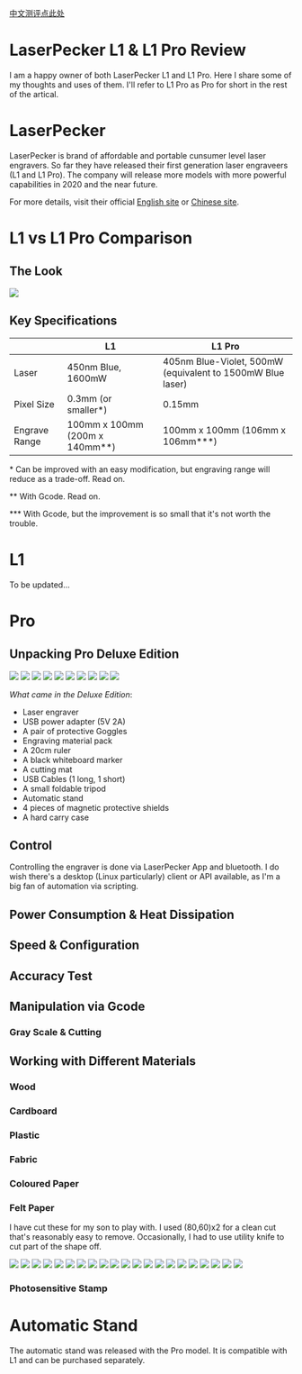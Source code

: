 [中文测评点此处](README_CN.md)


# LaserPecker L1 & L1 Pro Review
I am a happy owner of both LaserPecker L1 and L1 Pro. Here I share some of my thoughts and uses of them. I'll refer to L1 Pro as Pro for short in the rest of the artical.


# LaserPecker
LaserPecker is brand of affordable and portable cunsumer level laser engravers. So far they have released their first generation laser engraveers (L1 and L1 Pro). The company will release more models with more powerful capabilities in 2020 and the near future.

For more details, visit their official [English site](https://www.laserpecker.net/) or [Chinese site](http://www.laserpecker.cn/).


# L1 vs L1 Pro Comparison

## The Look

![](images/L1_vs_Pro.jpg)


## Key Specifications

|  | L1 | L1 Pro |
| ------ | ------ | ------ |
| Laser | 450nm Blue, 1600mW | 405nm Blue-Violet, 500mW (equivalent to 1500mW Blue laser) |
| Pixel Size | 0.3mm (or smaller\*)| 0.15mm |
| Engrave Range|100mm x 100mm (200m x 140mm\**)| 100mm x 100mm (106mm x 106mm\*\*\*)|


\* Can be improved with an easy modification, but engraving range will reduce as a trade-off. Read on.

\*\* With Gcode. Read on.

\*\*\* With Gcode, but the improvement is so small that it's not worth the trouble.


# L1

To be updated...

# Pro

## Unpacking Pro Deluxe Edition

![](images/up01.jpg)
![](images/up02.jpg)
![](images/up03.jpg)
![](images/up04.jpg)
![](images/up05.jpg)
![](images/up06.jpg)
![](images/up07.jpg)
![](images/up08.jpg)
![](images/up09.jpg)
![](images/up10.jpg)

*What came in the Deluxe Edition*:
* Laser engraver
* USB power adapter (5V 2A)
* A pair of protective Goggles
* Engraving material pack
* A 20cm ruler
* A black whiteboard marker
* A cutting mat
* USB Cables (1 long, 1 short)
* A small foldable tripod
* Automatic stand
* 4 pieces of magnetic protective shields
* A hard carry case

## Control

Controlling the engraver is done via LaserPecker App and bluetooth. I do wish there's a desktop (Linux particularly) client or API available, as I'm a big fan of automation via scripting.

## Power Consumption & Heat Dissipation

## Speed & Configuration

## Accuracy Test

## Manipulation via Gcode

### Gray Scale & Cutting

## Working with Different Materials

### Wood

### Cardboard

### Plastic

### Fabric

### Coloured Paper

### Felt Paper
I have cut these for my son to play with. I used (80,60)x2 for a clean cut that's reasonably easy to remove. Occasionally, I had to use utility knife to cut part of the shape off.

![](images/fp01.jpg)
![](images/fp02.jpg)
![](images/fp03.jpg)
![](images/fp04.jpg)
![](images/fp05.jpg)
![](images/fp06.jpg)
![](images/fp07.jpg)
![](images/fp08.jpg)
![](images/fp09.jpg)
![](images/fp10.jpg)
![](images/fp11.jpg)
![](images/fp12.jpg)
![](images/fp13.jpg)
![](images/fp14.jpg)
![](images/fp15.jpg)
![](images/fp16.jpg)
![](images/fp17.jpg)
![](images/fp18.jpg)
![](images/fp19.jpg)
![](images/fp20.jpg)
![](images/fp21.jpg)


### Photosensitive Stamp


# Automatic Stand

The automatic stand was released with the Pro model. It is compatible with L1 and can be purchased separately.
